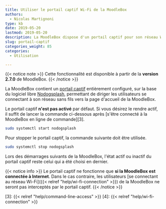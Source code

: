 ```yaml
---
title: Utiliser le portail captif Wi-Fi de la MoodleBox
authors:
  - Nicolas Martignoni
type: kb
date: 2019-05-20
lastmod: 2019-05-20
description: La MoodleBox dispose d'un portail captif pour son réseau WiFi, permettant de diriger les clients sans fils vers la page d'accueil de la MoodleBox.
slug: portail-captif
categories_weight: 85
categories:
  - Utilisation

---
```

{{< notice note >}}
Cette fonctionnalité est disponible à partir de la __version 2.7.0__ de MoodleBox.
{{< /notice >}}

La MoodleBox contient un [portail captif][1] entièrement configuré, sur la base du logiciel libre [Nodogsplash][2], permettant de diriger les utilisateurs se connectant à son réseau sans fils vers la page d'accueil de la MoodleBox.

Le portail captif __n'est pas activé__ par défaut. Si vous désirez le rendre actif, il suffit de lancer la commande ci-dessous après [s'être connecté à la MoodleBox en ligne de commande][3].
```bash
sudo systemctl start nodogsplash
```
Pour stopper le portail captif, la commande suivante doit être utilisée.
```bash
sudo systemctl stop nodogsplash
```
Lors des démarrages suivants de la MoodleBox, l'état actif ou inactif du portail captif reste celui qui a été choisi en dernier.

{{< notice info >}}
Le portail captif ne fonctionne que __si la MoodleBox est connectée à Internet__. Dans le cas contraire, les utilisateurs [se connectant au réseau Wi-Fi]({{< relref "help/wi-fi-connection" >}}) de la MoodleBox ne seront pas interceptés par le portail captif.
{{< /notice >}}

 [1]: https://fr.wikipedia.org/wiki/Portail_captif
 [2]: https://nodogsplashdocs.readthedocs.io/
 [3]: {{< relref "help/command-line-access" >}}
 [4]: {{< relref "help/wi-fi-connection" >}}
